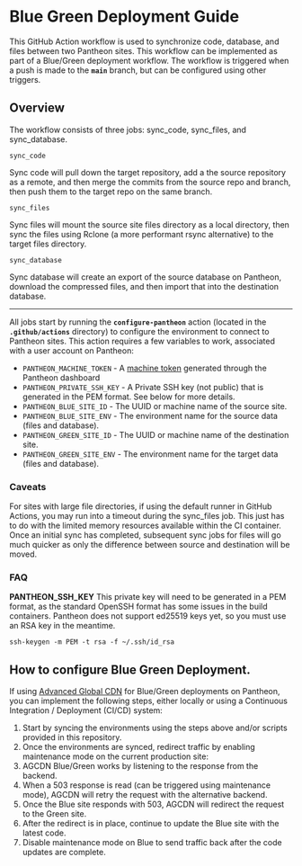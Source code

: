 # Blue Green Deployment Guide

This GitHub Action workflow is used to synchronize code, database, and files between two Pantheon sites. This workflow can be implemented as part of a Blue/Green deployment workflow. The workflow is triggered when a push is made to the **`main`** branch, but can be configured using other triggers.

## Overview

The workflow consists of three jobs: sync_code, sync_files, and sync_database.

`sync_code`

Sync code will pull down the target repository, add a the source repository as a remote, and then merge the commits from the source repo and branch, then push them to the target repo on the same branch.

`sync_files`

Sync files will mount the source site files directory as a local directory, then sync the files using Rclone (a more performant rsync alternative) to the target files directory.

`sync_database`

Sync database will create an export of the source database on Pantheon, download the compressed files, and then import that into the destination database.

---

All jobs start by running the **`configure-pantheon`** action (located in the **`.github/actions`** directory) to configure the environment to connect to Pantheon sites. This action requires a few variables to work, associated with a user account on Pantheon:

- `PANTHEON_MACHINE_TOKEN` - A [machine token](https://dashboard.pantheon.io/personal-settings/machine-tokens) generated through the Pantheon dashboard
- `PANTHEON_PRIVATE_SSH_KEY` - A Private SSH key (not public) that is generated in the PEM format. See below for more details.
- `PANTHEON_BLUE_SITE_ID` - The UUID or machine name of the source site.
- `PANTHEON_BLUE_SITE_ENV` - The environment name for the source data (files and database).
- `PANTHEON_GREEN_SITE_ID` - The UUID or machine name of the destination site.
- `PANTHEON_GREEN_SITE_ENV` - The environment name for the target data (files and database).

### Caveats

For sites with large file directories, if using the default runner in GitHub Actions, you may run into a timeout during the sync_files job. This just has to do with the limited memory resources available within the CI container. Once an initial sync has completed, subsequent sync jobs for files will go much quicker as only the difference between source and destination will be moved.

### FAQ

**PANTHEON_SSH_KEY**
This private key will need to be generated in a PEM format, as the standard OpenSSH format has some issues in the build containers. Pantheon does not support ed25519 keys yet, so you must use an RSA key in the meantime.

```
ssh-keygen -m PEM -t rsa -f ~/.ssh/id_rsa
```

## How to configure Blue Green Deployment.

If using [Advanced Global CDN](https://pantheon.io/product/advanced-global-cdn) for Blue/Green deployments on Pantheon, you can implement the following steps, either locally or using a Continuous Integration / Deployment (CI/CD) system:

1. Start by syncing the environments using the steps above and/or scripts provided in this repository.
1. Once the environments are synced, redirect traffic by enabling maintenance mode on the current production site:
  1. AGCDN Blue/Green works by listening to the response from the backend.
  1. When a 503 response is read (can be triggered using maintenance mode), AGCDN will retry the request with the alternative backend.
1. Once the Blue site responds with 503, AGCDN will redirect the request to the Green site.
1. After the redirect is in place, continue to update the Blue site with the latest code.
1. Disable maintenance mode on Blue to send traffic back after the code updates are complete.
